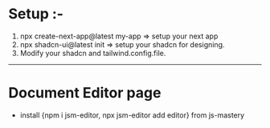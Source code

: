 # Setup :-

1. npx create-next-app@latest my-app => setup your next app
2. npx shadcn-ui@latest init => setup your shadcn for designing.
3. Modify your shadcn and tailwind.config.file.

---

# Document Editor page

- install {npm i jsm-editor, npx jsm-editor add editor} from js-mastery

